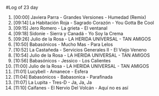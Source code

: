 #Log of 23 day

1. [00:00] Javiera Parra - Grandes Versiones - Humedad (Remix)
1. [09:14] La Habitación Roja - Sagrado Corazón - You Gotta Be Cool
1. [09:15] Jero Romero - La grieta - El ventanal
1. [09:18] Sidonie - Sierra y Canadá - Yo Soy la Crema
1. [09:26] Julio de la Rosa - LA HERIDA UNIVERSAL - TAN AMIGOS
1. [10:50] Babasónicos - Mucho Mas - Para Lelos
1. [10:52] La Castañeda - Servicios Generales II - El Viejo Veneno
1. [10:54] Julio de la Rosa - LA HERIDA UNIVERSAL - TAN AMIGOS
1. [10:56] Babasónicos - Jessico - Los Calientes
1. [11:00] Julio de la Rosa - LA HERIDA UNIVERSAL - TAN AMIGOS
1. [11:01] Lucybell - Amanece - Esfera
1. [11:04] Babasónicos - Babasonica - Parafinada
1. [11:07] La Lupita - Tres-D - Ja, Ja, Ja
1. [11:10] Caifanes - El Nervio Del Volcán - Aquí no es así
